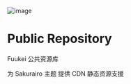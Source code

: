 ![image](https://cdn.maho.cc/vision/readme/pr.png)
# Public Repository

Fuukei 公共资源库

为 Sakurairo 主题 提供 CDN 静态资源支援

